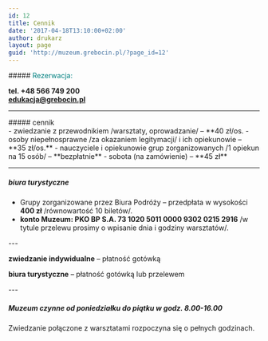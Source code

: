 ```yaml
---
id: 12
title: Cennik
date: '2017-04-18T13:10:00+02:00'
author: drukarz
layout: page
guid: 'http://muzeum.grebocin.pl/?page_id=12'
---
```


<div data-reactid=".0.$SITE_ROOT.$desktop_siteRoot.$PAGES_CONTAINER.1.1.$SITE_PAGES.$kh7ew.1.$comp-iyy6frm2" id="comp-iyy6frm2"><div data-reactid=".0.$SITE_ROOT.$desktop_siteRoot.$PAGES_CONTAINER.1.1.$SITE_PAGES.$kh7ew.1" id="kh7ewinlineContent">##### <span style="color: #ff0000;"><span style="color: #008080;">Rezerwacja:</span>  
</span>

**tel. +48 566 749 200**  
**edukacja@grebocin.pl**

---

</div></div><div data-reactid=".0.$SITE_ROOT.$desktop_siteRoot.$PAGES_CONTAINER.1.1.$SITE_PAGES.$kh7ew.1.$comp-ii1qa85y" id="comp-ii1qa85y"><div data-reactid=".0.$SITE_ROOT.$desktop_siteRoot.$PAGES_CONTAINER.1.1.$SITE_PAGES.$kh7ew.1.$comp-ii1qa85y.0" id="comp-ii1qa85yrichTextContainer"><div data-reactid=".0.$SITE_ROOT.$desktop_siteRoot.$PAGES_CONTAINER.1.1.$SITE_PAGES.$kh7ew.1.$comp-iyy6frm2" id="comp-iyy6frm2"><div data-reactid=".0.$SITE_ROOT.$desktop_siteRoot.$PAGES_CONTAINER.1.1.$SITE_PAGES.$kh7ew.1" id="kh7ewinlineContent">##### cennik

</div></div><div data-reactid=".0.$SITE_ROOT.$desktop_siteRoot.$PAGES_CONTAINER.1.1.$SITE_PAGES.$kh7ew.1.$comp-ii1qa85y" id="comp-ii1qa85y"><div data-reactid=".0.$SITE_ROOT.$desktop_siteRoot.$PAGES_CONTAINER.1.1.$SITE_PAGES.$kh7ew.1.$comp-ii1qa85y.0" id="comp-ii1qa85yrichTextContainer">- zwiedzanie z przewodnikiem /warsztaty, oprowadzanie/ – **40 zł/os.
- osoby niepełnosprawne /za okazaniem legitymacji/ i ich opiekunowie – **35 zł/os.**
- nauczyciele i opiekunowie grup zorganizowanych /1 opiekun na 15 osób/ – **bezpłatnie**
- sobota (na zamówienie) – **45 zł**

---

##### biura turystyczne

- Grupy zorganizowane przez Biura Podróży – przedpłata w wysokości **400 zł** /równowartość 10 biletów/.
- **konto Muzeum: PKO BP S.A. 73 1020 5011 0000 9302 0215 2916** /w tytule przelewu prosimy o wpisanie dnia i godziny warsztatów/.

</div></div>---

**zwiedzanie indywidualne** – płatność gotówką

**biura turystyczne** – płatność gotówką lub przelewem

</div></div><div data-reactid=".0.$SITE_ROOT.$desktop_siteRoot.$PAGES_CONTAINER.1.1.$SITE_PAGES.$kh7ew.1.$comp-ii1pyjdq" id="comp-ii1pyjdq"><div data-reactid=".0.$SITE_ROOT.$desktop_siteRoot.$PAGES_CONTAINER.1.1.$SITE_PAGES.$kh7ew.1.$comp-ii1pyjdq.0" id="comp-ii1pyjdqrichTextContainer">---

##### Muzeum czynne od poniedziałku do piątku w godz. 8.00-16.00

Zwiedzanie połączone z warsztatami rozpoczyna się o pełnych godzinach.

</div>
</div>